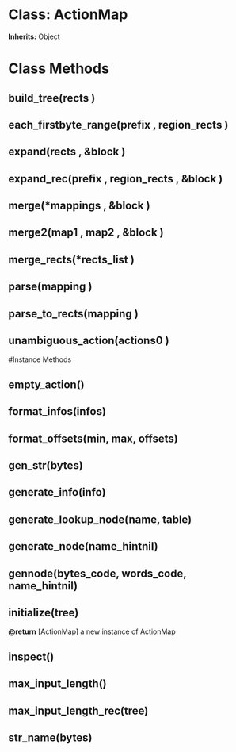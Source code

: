 # Class: ActionMap
**Inherits:** Object
    



# Class Methods
## build_tree(rects ) [](#method-c-build_tree)
## each_firstbyte_range(prefix , region_rects ) [](#method-c-each_firstbyte_range)
## expand(rects , &block ) [](#method-c-expand)
## expand_rec(prefix , region_rects , &block ) [](#method-c-expand_rec)
## merge(*mappings , &block ) [](#method-c-merge)
## merge2(map1 , map2 , &block ) [](#method-c-merge2)
## merge_rects(*rects_list ) [](#method-c-merge_rects)
## parse(mapping ) [](#method-c-parse)
## parse_to_rects(mapping ) [](#method-c-parse_to_rects)
## unambiguous_action(actions0 ) [](#method-c-unambiguous_action)

#Instance Methods
## empty_action() [](#method-i-empty_action)

## format_infos(infos) [](#method-i-format_infos)

## format_offsets(min, max, offsets) [](#method-i-format_offsets)

## gen_str(bytes) [](#method-i-gen_str)

## generate_info(info) [](#method-i-generate_info)

## generate_lookup_node(name, table) [](#method-i-generate_lookup_node)

## generate_node(name_hintnil) [](#method-i-generate_node)

## gennode(bytes_code, words_code, name_hintnil) [](#method-i-gennode)

## initialize(tree) [](#method-i-initialize)

**@return** [ActionMap] a new instance of ActionMap

## inspect() [](#method-i-inspect)

## max_input_length() [](#method-i-max_input_length)

## max_input_length_rec(tree) [](#method-i-max_input_length_rec)

## str_name(bytes) [](#method-i-str_name)

